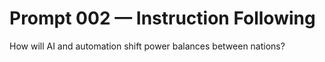 # Prompt 002 — Instruction Following
How will AI and automation shift power balances between nations?
